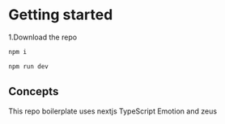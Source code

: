 # Getting started
1.Download the repo
```sh
npm i
```
```sh
npm run dev
```

## Concepts

This repo boilerplate uses nextjs TypeScript Emotion and zeus